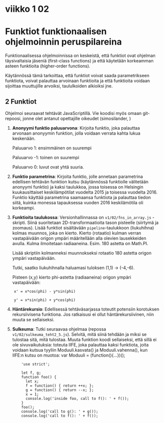 # viikko 1 02


# Funktiot funktionaalisen ohjelmoinnin peruspilareina 

Funktionaalisessa ohjelmoinnissa on keskeistä, että funktiot ovat ohjelman täysivaltaisia jäseniä (first-class functions) ja että käytetään korkeamman asteen funktioita (higher-order functions). 

Käytännössä tämä tarkoittaa, että funktiot voivat saada parametrikseen funktiota, voivat palauttaa arvoinaan funktioita ja että funktioita voidaan sijoittaa muuttujille arvoiksi, taululkoiden alkioiksi jne.

## 2 Funktiot

Ohjelmoi seuraavat tehtävät JavaScriptillä.
Vie koodisi myös omaan git-repoosi, jonne olet antanut opettajille oikeudet (simosilander, )


1. <b>Anonyymi funktio paluuarvona</b>: Kirjoita funktio, joka palauttaa arvonaan anonyymin funktion, jolla voidaan verrata kahta lukua keskenään. 

    Paluuarvo  1: ensimmäinen on suurempi

    Paluuarvo -1: toinen on suurempi

    Paluuarvo  0: luvut ovat yhtä suuria.
    

2. <b>Funktio parametrina</b>: Kirjoita funktio, jolle annetaan parametrina edellisen tehtävän funktion kutsu (käytännössä funktiolle välitetään anonyymi funktio) ja kaksi taulukkoa, jossa toisessa on Helsingin kuukausittaiset keskilämpötilat vuodelta 2015 ja toisessa vuodelta 2016.
Funktio käyttää parametrina saamaansa funktiota ja palauttaa tiedon siitä, kuinka monessa tapauksessa vuoden 2016 keskilämötila oli korkeampi.


3. <b>Funktioita taulukossa</b>: Versionhallinnassa on <code>v1/02/fns_in_array.js</code> -skripti. Siinä suoritetaan 2D-transformaatioita tason pisteelle (siirtymä ja zoomaus). 
Lisää funktiot sisältävään <code>pipeline</code>-taulukkoon (liukuhihna) kolmas muunnos, joka on kierto. Kierto (rotaatio) kulman verran vastapäivään origon ympäri määritellään alla olevien lausekkeiden avulla.
Kulma ilmoitetaan radiaaneina. Esim. 180 astetta on Math.PI. 

    Lisää skriptiin kolmanneksi muunnokseksi rotaatio 180 astetta origon ympäri vastapäivään.

    Tutki, saatko liukuhihnalla haluamasi tuloksen (1,1) -> (-4,-6).
    
    Pisteen (x,y) kierto phi-astetta (radiaaneina) origon ympäri vastapäivään:


```
    x' = x*cos(phi) - y*sin(phi)
    
    y' = x*sin(phi) + y*cos(phi)
```


4. <b>Häntärekursio</b>: Edellisessä tehtäväsarjassa toteutit potensiin korotuksen rekursiivisena funktiona. Jos ratkaisusi ei ollut häntärekursiivinen, niin muuta se sellaiseksi.
 

5. <b>Sulkeuma</b>: Tutki seuraavaa ohjelmaa (repossa <code> v1/02/sulkeuma_teht2_5.js</code>). Selvitä, mitä siinä tehdään ja miksi se tulostaa sitä, mitä tulostaa. Muuta funktion koodi sellaiseksi, että sillä ei ole sivuvaikutuksia: 
toteuta IIFE, joka palauttaa kaksi funktiota, joita voidaan kutsua tyyliin Moduuli.kasvata() ja Moduuli.vahenna(), kun IIFE:n kutsu on muotoa:  var Moduuli = (function(){...})();

    ```
        'use strict';
        
        let f, g;
        function foo() {
          let x;
          f = function() { return ++x; };
          g = function() { return --x; };
          x = 1;
          console.log('inside foo, call to f(): ' + f());
        }
        foo();  
        console.log('call to g(): ' + g()); 
        console.log('call to f(): ' + f());  
    ```

